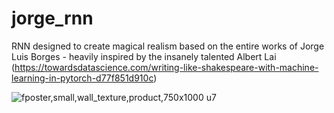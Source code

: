 # jorge_rnn
RNN designed to create magical realism based on the entire works of Jorge Luis Borges - heavily inspired by the insanely talented Albert Lai (https://towardsdatascience.com/writing-like-shakespeare-with-machine-learning-in-pytorch-d77f851d910c) 

![fposter,small,wall_texture,product,750x1000 u7](https://user-images.githubusercontent.com/28899028/106816412-3913cf00-666d-11eb-8038-8d320702d6fa.jpg)
